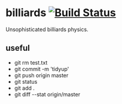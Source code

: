 # billiards [![Build Status](https://travis-ci.org/tailuge/billiards.svg?branch=master)](https://travis-ci.org/tailuge/billiards/)

Unsophisticated billiards physics.

## useful

 *   git rm test.txt
 *   git commit -m 'tidyup'
 *   git push origin master
 *   git status
 *   git add .
 *   git diff --stat origin/master

